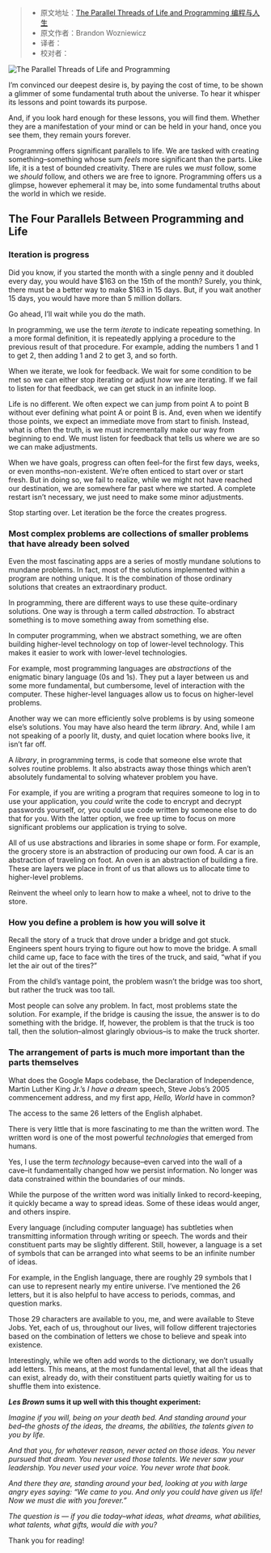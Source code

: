 > -   原文地址：[The Parallel Threads of Life and Programming 编程与人生](https://www.freecodecamp.org/news/the-parallel-threads-of-life-and-programming-2/)
> -   原文作者：Brandon Wozniewicz
> -   译者：
> -   校对者：

![The Parallel Threads of Life and Programming](https://www.freecodecamp.org/news/content/images/size/w2000/2020/02/daria-sukhorukova-I51HSIo8k-4-unsplash.jpg)

I’m convinced our deepest desire is, by paying the cost of time, to be shown a glimmer of some fundamental truth about the universe. To hear it whisper its lessons and point towards its purpose.

And, if you look hard enough for these lessons, you will find them. Whether they are a manifestation of your mind or can be held in your hand, once you see them, they remain yours forever.

Programming offers significant parallels to life. We are tasked with creating something–something whose sum _feels_ more significant than the parts. Like life, it is a test of bounded creativity. There are rules we _must_ follow, some we _should_ follow, and others we are free to ignore. Programming offers us a glimpse, however ephemeral it may be, into some fundamental truths about the world in which we reside.

## The Four Parallels Between Programming and Life

### Iteration is progress

Did you know, if you started the month with a single penny and it doubled every day, you would have $163 on the 15th of the month? Surely, you think, there must be a better way to make $163 in 15 days. But, if you wait another 15 days, you would have more than 5 million dollars.

Go ahead, I’ll wait while you do the math.

In programming, we use the term _iterate_ to indicate repeating something. In a more formal definition, it is repeatedly applying a procedure to the previous result of that procedure. For example, adding the numbers 1 and 1 to get 2, then adding 1 and 2 to get 3, and so forth.

When we iterate, we look for feedback. We wait for some condition to be met so we can either stop iterating or adjust _how_ we are iterating. If we fail to listen for that feedback, we can get stuck in an infinite loop.

Life is no different. We often expect we can jump from point A to point B without ever defining what point A or point B is. And, even when we identify those points, we expect an immediate move from start to finish. Instead, what is often the truth, is we must incrementally make our way from beginning to end. We must listen for feedback that tells us where we are so we can make adjustments.

When we have goals, progress can often feel–for the first few days, weeks, or even months–non-existent. We’re often enticed to start over or start fresh. But in doing so, we fail to realize, while we might not have reached our destination, we are somewhere far past where we started. A complete restart isn’t necessary, we just need to make some minor adjustments.

Stop starting over. Let iteration be the force the creates progress.

### Most complex problems are collections of smaller problems that have already been solved

Even the most fascinating apps are a series of mostly mundane solutions to mundane problems. In fact, most of the solutions implemented within a program are nothing unique. It is the combination of those ordinary solutions that creates an extraordinary product.

In programming, there are different ways to use these quite-ordinary solutions. One way is through a term called _abstraction_. To abstract something is to move something away from something else.

In computer programming, when we abstract something, we are often building higher-level technology on top of lower-level technology. This makes it easier to work with lower-level technologies.

For example, most programming languages are _abstractions_ of the enigmatic binary language (0s and 1s). They put a layer between us and some more fundamental, but cumbersome, level of interaction with the computer. These higher-level languages allow us to focus on higher-level problems.

Another way we can more efficiently solve problems is by using someone else’s solutions. You may have also heard the term _library_. And, while I am not speaking of a poorly lit, dusty, and quiet location where books live, it isn’t far off.

A _library_, in programming terms, is code that someone else wrote that solves routine problems. It also abstracts away those things which aren’t absolutely fundamental to solving whatever problem you have.

For example, if you are writing a program that requires someone to log in to use your application, you _could_ write the code to encrypt and decrypt passwords yourself, _or,_ you could use code written by someone else to do that for you. With the latter option, we free up time to focus on more significant problems our application is trying to solve.

All of us use abstractions and libraries in some shape or form. For example, the grocery store is an abstraction of producing our own food. A car is an abstraction of traveling on foot. An oven is an abstraction of building a fire. These are layers we place in front of us that allows us to allocate time to higher-level problems.

Reinvent the wheel only to learn how to make a wheel, not to drive to the store.

### How you define a problem is how you will solve it

Recall the story of a truck that drove under a bridge and got stuck. Engineers spent hours trying to figure out how to move the bridge. A small child came up, face to face with the tires of the truck, and said, “what if you let the air out of the tires?”

From the child’s vantage point, the problem wasn’t the bridge was too short, but rather the truck was too tall.

Most people can solve any problem. In fact, most problems state the solution. For example, if the bridge is causing the issue, the answer is to do something with the bridge. If, however, the problem is that the truck is too tall, then the solution–almost glaringly obvious–is to make the truck shorter.

### The arrangement of parts is much more important than the parts themselves

What does the Google Maps codebase, the Declaration of Independence, Martin Luther King Jr.’s _I have a dream_ speech, Steve Jobs’s 2005 commencement address, and my first app, _Hello, World_ have in common?

The access to the same 26 letters of the English alphabet.

There is very little that is more fascinating to me than the written word. The written word is one of the most powerful _technologies_ that emerged from humans.

Yes, I use the term _technology_ because–even carved into the wall of a cave–it fundamentally changed how we persist information. No longer was data constrained within the boundaries of our minds.

While the purpose of the written word was initially linked to record-keeping, it quickly became a way to spread ideas. Some of these ideas would anger, and others inspire.

Every language (including computer language) has subtleties when transmitting information through writing or speech. The words and their constituent parts may be slightly different. Still, however, a language is a set of symbols that can be arranged into what seems to be an infinite number of ideas.

For example, in the English language, there are roughly 29 symbols that I can use to represent nearly my entire universe. I’ve mentioned the 26 letters, but it is also helpful to have access to periods, commas, and question marks.

Those 29 characters are available to you, me, and were available to Steve Jobs. Yet, each of us, throughout our lives, will follow different trajectories based on the combination of letters we chose to believe and speak into existence.

Interestingly, while we often add words to the dictionary, we don’t usually add letters. This means, at the most fundamental level, that all the ideas that can exist, already do, with their constituent parts quietly waiting for us to shuffle them into existence.

**_Les Brown_ sums it up well with this thought experiment:**

_Imagine if you will, being on your death bed. And standing around your bed–the ghosts of the ideas, the dreams, the abilities, the talents given to you by life._

_And that you, for whatever reason, never acted on those ideas. You never pursued that dream. You never used those talents. We never saw your leadership. You never used your voice. You never wrote that book._

_And there they are, standing around your bed, looking at you with large angry eyes saying: “We came to you. And only you could have given us life! Now we must die with you forever.”_

_The question is — if you die today–what ideas, what dreams, what abilities, what talents, what gifts, would die with you?_

Thank you for reading!
